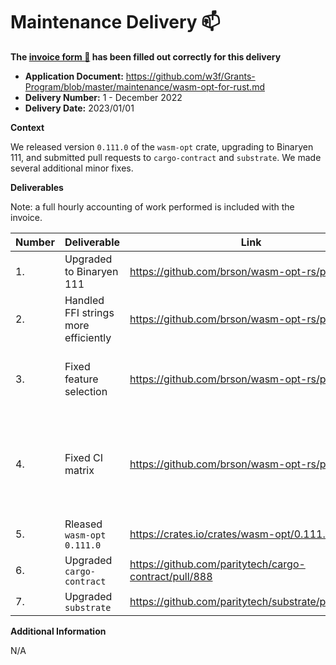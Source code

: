 # Maintenance Delivery :mailbox:

**The [invoice form :pencil:](https://docs.google.com/forms/d/e/1FAIpQLSfmNYaoCgrxyhzgoKQ0ynQvnNRoTmgApz9NrMp-hd8mhIiO0A/viewform) has been filled out correctly for this delivery**  

* **Application Document:** https://github.com/w3f/Grants-Program/blob/master/maintenance/wasm-opt-for-rust.md
* **Delivery Number:** 1 - December 2022
* **Delivery Date:** 2023/01/01


**Context**

We released version `0.111.0` of the `wasm-opt` crate, upgrading to Binaryen 111,
and submitted pull requests to `cargo-contract` and `substrate`.
We made several additional minor fixes.


**Deliverables**

Note: a full hourly accounting of work performed is included with the invoice.

| Number | Deliverable | Link | Notes |
| ------------- | ------------- | ------------- |------------- |
| 1. | Upgraded to Binaryen 111 | https://github.com/brson/wasm-opt-rs/pull/119 | |
| 2. | Handled FFI strings more efficiently | https://github.com/brson/wasm-opt-rs/pull/120 | |
| 3. | Fixed feature selection | https://github.com/brson/wasm-opt-rs/pull/126 | It essentially did not work previously. |
| 4. | Fixed CI matrix | https://github.com/brson/wasm-opt-rs/pull/125 | We weren't covering some configs we thought we were. |
| 5. | Rleased `wasm-opt` `0.111.0` | https://crates.io/crates/wasm-opt/0.111.0 | | 
| 6. | Upgraded `cargo-contract` | https://github.com/paritytech/cargo-contract/pull/888 | |
| 7. | Upgraded `substrate` | https://github.com/paritytech/substrate/pull/13038 | |


**Additional Information**

N/A
